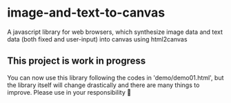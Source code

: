 # image-and-text-to-canvas
A javascript library for web browsers, which synthesize image data and text data (both fixed and user-input) into canvas using html2canvas

## This project is work in progress
You can now use this library following the codes in 'demo/demo01.html', but the library itself will change drastically and there are many things to improve.
Please use in your responsibility 🙏
